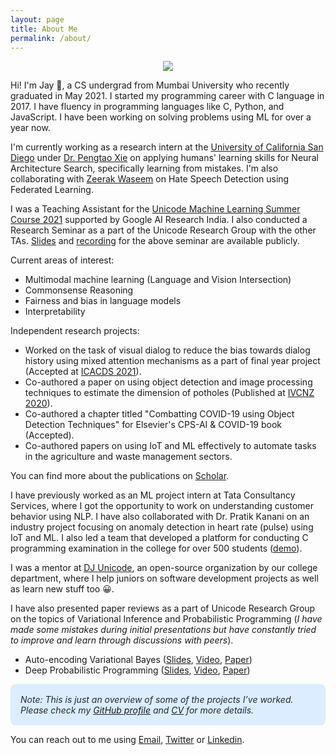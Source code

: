 ```yaml
---
layout: page
title: About Me
permalink: /about/
---
```


<center>
    <figure>
        <img src="{{site.baseurl}}/images/profile.png" class="profile-img"/>
    </figure>
</center>

Hi! I'm Jay 👋, a CS undergrad from Mumbai University who recently graduated in May 2021. I started my programming career with C language in 2017. I have fluency in programming languages like C, Python, and JavaScript. I have been working on solving problems using ML for over a year now.

I'm currently working as a research intern at the [University of California San Diego](https://ucsd.edu/) under [Dr. Pengtao Xie](https://sites.google.com/site/pengtaoxie2008) on applying humans' learning skills for Neural Architecture Search, specifically learning from mistakes. I'm also collaborating with [Zeerak Waseem](https://scholar.google.com/citations?hl=en&user=3M3WdvkAAAAJ&view_op=list_works&sortby=pubdate) on Hate Speech Detection using Federated Learning.

I was a Teaching Assistant for the [Unicode Machine Learning Summer Course 2021](https://djunicode.github.io/umlsc-2021/) supported by Google AI Research India. I also conducted a Research Seminar as a part of the Unicode Research Group with the other TAs. [Slides](https://drive.google.com/file/d/1BNai1MVN7mx0wuAFgYVKfh48YF-D3PDS/view) and [recording](https://youtu.be/_0VpUNATCdY) for the above seminar are available publicly.

Current areas of interest:
- Multimodal machine learning (Language and Vision Intersection)
- Commonsense Reasoning
- Fairness and bias in language models
- Interpretability

Independent research projects:
- Worked on the task of visual dialog to reduce the bias towards dialog history using mixed attention mechanisms as a part of final year project (Accepted at [ICACDS 2021](https://icacds.com/)).
- Co-authored a paper on using object detection and image processing techniques to estimate the dimension of potholes (Published at [IVCNZ 2020](https://ecs.wgtn.ac.nz/Events/IVCNZ2020/)).
- Co-authored a chapter titled "Combatting COVID-19 using Object Detection Techniques" for Elsevier's CPS-AI & COVID-19 book (Accepted).
- Co-authored papers on using IoT and ML effectively to automate tasks in the agriculture and waste management sectors.

You can find more about the publications on [Scholar](https://scholar.google.com/citations?user=lNn2qGoAAAAJ&hl=en).

I have previously worked as an ML project intern at Tata Consultancy Services, where I got the opportunity to work on understanding customer behavior using NLP. I have also collaborated with Dr. Pratik Kanani on an industry project focusing on anomaly detection in heart rate (pulse) using IoT and ML. I also led a team that developed a platform for conducting C programming examination in the college for over 500 students ([demo](https://www.youtube.com/watch?v=kn7lwJoYfuU)).

I was a mentor at [DJ Unicode](https://github.com/djunicode), an open-source organization by our college department, where I help juniors on software development projects as well as learn new stuff too 😀.

I have also presented paper reviews as a part of Unicode Research Group on the topics of Variational Inference and Probabilistic Programming (_I have made some mistakes during initial presentations but have constantly tried to improve and learn through discussions with peers_).
- Auto-encoding Variational Bayes ([Slides](https://drive.google.com/file/d/1or8TXSdZx93AIa5eqtAiyMKhKI5fnUiF/view), [Video](https://www.youtube.com/watch?v=bSQ129B_2jM&list=PLob0yCmJjJ3U6vUrmExdTpMoRh43c1nXK&index=6), [Paper](https://arxiv.org/pdf/1312.6114.pdf))
- Deep Probabilistic Programming ([Slides](https://drive.google.com/file/d/1NBji25U3QGr-Zt6qBGTppVaPJ4BE_i1f/view), [Video](https://www.youtube.com/watch?v=nT8ISRrUixQ&list=PLob0yCmJjJ3U6vUrmExdTpMoRh43c1nXK&index=7), [Paper](https://arxiv.org/pdf/1701.03757.pdf))

<p style="background: #dbedff; padding: 16px !important; border-radius: 8px; border-color: rgba(4,66,137,0.2); color: #24292e;">
    <em>
        Note: This is just an overview of some of the projects I’ve worked. Please check my <a href="https://github.com/jaygala24">GitHub profile</a> and <a href="https://jaygala24.github.io/blog/cv/">CV</a> for more details.
    </em>
</p>

You can reach out to me using [Email](mailto:jaygala24@gmail.com), [Twitter](https://twitter.com/jaygala24/) or [Linkedin](https://www.linkedin.com/in/jaygala24).
